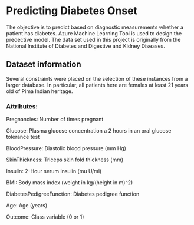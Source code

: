 # Predicting Diabetes Onset

The objective is to predict based on diagnostic measurements whether a patient has diabetes. Azure Machine Learning Tool is used to design the predective model. The data set used in this project is originally from the National Institute of Diabetes and Digestive and Kidney Diseases.

## Dataset information

Several constraints were placed on the selection of these instances from a larger database. In particular, all patients here are females at least 21 years old of Pima Indian heritage.

### Attributes:

Pregnancies: Number of times pregnant

Glucose: Plasma glucose concentration a 2 hours in an oral glucose tolerance test

BloodPressure: Diastolic blood pressure (mm Hg)

SkinThickness: Triceps skin fold thickness (mm)

Insulin: 2-Hour serum insulin (mu U/ml)

BMI: Body mass index (weight in kg/(height in m)^2)

DiabetesPedigreeFunction: Diabetes pedigree function

Age: Age (years)

Outcome: Class variable (0 or 1)
